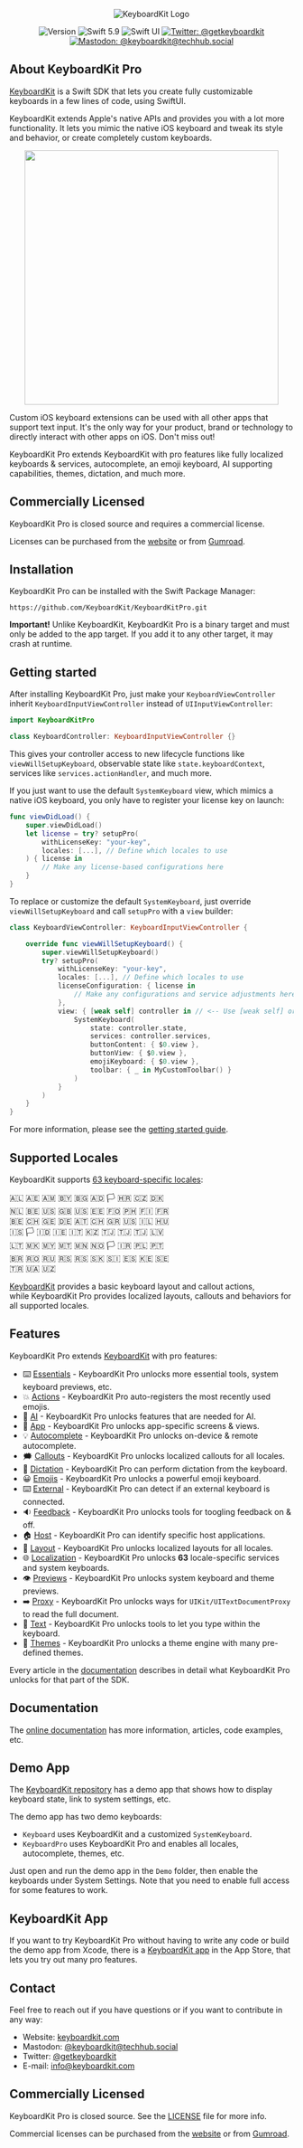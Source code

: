 <p align="center">
    <img src ="Resources/Logo_GitHub.png" alt="KeyboardKit Logo" title="KeyboardKit" />
</p>

<p align="center">
    <img src="https://img.shields.io/github/v/release/KeyboardKit/KeyboardKitPro?color=%2300550&sort=semver" alt="Version" />
    <img src="https://img.shields.io/badge/swift-5.9-orange.svg" alt="Swift 5.9" />
    <img src="https://img.shields.io/badge/platform-SwiftUI-blue.svg" alt="Swift UI" title="Swift UI" />
    <a href="https://twitter.com/getkeyboardkit"><img src="https://img.shields.io/twitter/url?label=Twitter&style=social&url=https%3A%2F%2Ftwitter.com%2Fgetkeyboardkit" alt="Twitter: @getkeyboardkit" title="Twitter: @getkeyboardkit" /></a>
    <a href="https://techhub.social/@keyboardkit"><img src="https://img.shields.io/mastodon/follow/109340839247880048?domain=https%3A%2F%2Ftechhub.social&style=social" alt="Mastodon: @keyboardkit@techhub.social" title="Mastodon: @keyboardkit@techhub.social" /></a>
</p>



## About KeyboardKit Pro

[KeyboardKit][KeyboardKit] is a Swift SDK that lets you create fully customizable keyboards in a few lines of code, using SwiftUI.

KeyboardKit extends Apple's native APIs and provides you with a lot more functionality. It lets you mimic the native iOS keyboard and tweak its style and behavior, or create completely custom keyboards. 

<p align="center">
    <img src="Resources/Demo.gif" width="450" />
</p>

Custom iOS keyboard extensions can be used with all other apps that support text input. It's the only way for your product, brand or technology to directly interact with other apps on iOS. Don't miss out!

KeyboardKit Pro extends KeyboardKit with pro features like fully localized keyboards & services, autocomplete, an emoji keyboard, AI supporting capabilities, themes, dictation, and much more.

 


## Commercially Licensed

KeyboardKit Pro is closed source and requires a commercial license.

Licenses can be purchased from the [website][Website] or from [Gumroad][Gumroad].



## Installation

KeyboardKit Pro can be installed with the Swift Package Manager:

```
https://github.com/KeyboardKit/KeyboardKitPro.git
```

**Important!** Unlike KeyboardKit, KeyboardKit Pro is a binary target and must only be added to the app target. If you add it to any other target, it may crash at runtime.



## Getting started

After installing KeyboardKit Pro, just make your `KeyboardViewController` inherit ``KeyboardInputViewController`` instead of `UIInputViewController`:

```swift
import KeyboardKitPro

class KeyboardController: KeyboardInputViewController {}
```

This gives your controller access to new lifecycle functions like `viewWillSetupKeyboard`, observable state like `state.keyboardContext`, services like `services.actionHandler`, and much more.

If you just want to use the default `SystemKeyboard` view, which mimics a native iOS keyboard, you only have to register your license key on launch:

```swift
func viewDidLoad() {
    super.viewDidLoad()
    let license = try? setupPro(
        withLicenseKey: "your-key",
        locales: [...], // Define which locales to use 
    ) { license in
        // Make any license-based configurations here 
    }
}
```

To replace or customize the default `SystemKeyboard`, just override `viewWillSetupKeyboard` and call `setupPro` with a `view` builder:

```swift
class KeyboardViewController: KeyboardInputViewController {

    override func viewWillSetupKeyboard() {
        super.viewWillSetupKeyboard()
        try? setupPro(
            withLicenseKey: "your-key",
            locales: [...], // Define which locales to use
            licenseConfiguration: { license in
                // Make any configurations and service adjustments here
            },
            view: { [weak self] controller in // <-- Use [weak self] or [unowned self] if you need self here.  
                SystemKeyboard(
                    state: controller.state,
                    services: controller.services,
                    buttonContent: { $0.view },
                    buttonView: { $0.view },
                    emojiKeyboard: { $0.view },
                    toolbar: { _ in MyCustomToolbar() }
                )
            }
        )
    }
}
```

For more information, please see the [getting started guide][Getting-Started].



## Supported Locales

KeyboardKit supports [63 keyboard-specific locales][Localization]:

🇦🇱 🇦🇪 🇦🇲 🇧🇾 🇧🇬 🇦🇩 🏳️ 🇭🇷 🇨🇿 🇩🇰 <br />
🇳🇱 🇧🇪 🇺🇸 🇬🇧 🇺🇸 🇪🇪 🇫🇴 🇵🇭 🇫🇮 🇫🇷 <br />
🇧🇪 🇨🇭 🇬🇪 🇩🇪 🇦🇹 🇨🇭 🇬🇷 🇺🇸 🇮🇱 🇭🇺 <br />
🇮🇸 🏳️ 🇮🇩 🇮🇪 🇮🇹 🇰🇿 🇹🇯 🇹🇯 🇹🇯 🇱🇻 <br />
🇱🇹 🇲🇰 🇲🇾 🇲🇹 🇲🇳 🇳🇴 🏳️ 🇮🇷 🇵🇱 🇵🇹 <br />
🇧🇷 🇷🇴 🇷🇺 🇷🇸 🇷🇸 🇸🇰 🇸🇮 🇪🇸 🇰🇪 🇸🇪 <br />
🇹🇷 🇺🇦 🇺🇿 <br />

[KeyboardKit][KeyboardKit] provides a basic keyboard layout and callout actions, while KeyboardKit Pro provides localized layouts, callouts and behaviors for all supported locales.



## Features

KeyboardKit Pro extends [KeyboardKit][KeyboardKit] with pro features:

* ⌨️ [Essentials][Essentials] - KeyboardKit Pro unlocks more essential tools, system keyboard previews, etc.
* 💥 [Actions][Actions] - KeyboardKit Pro auto-registers the most recently used emojis.
* 🤖 [AI][AI] - KeyboardKit Pro unlocks features that are needed for AI.
* 📱 [App][App] - KeyboardKit Pro unlocks app-specific screens & views.
* 💡 [Autocomplete][Autocomplete] - KeyboardKit Pro unlocks on-device & remote autocomplete.
* 🗯 [Callouts][Callouts] - KeyboardKit Pro unlocks localized callouts for all locales.
* 🎤 [Dictation][Dictation] - KeyboardKit Pro can perform dictation from the keyboard.
* 😀 [Emojis][Emojis] - KeyboardKit Pro unlocks a powerful emoji keyboard.
* ⌨️ [External][External] - KeyboardKit Pro can detect if an external keyboard is connected. 
* 🔉 [Feedback][Feedback] - KeyboardKit Pro unlocks tools for toogling feedback on & off.
* 🏠 [Host][Host] - KeyboardKit Pro can identify specific host applications.
* 🔣 [Layout][Layout] - KeyboardKit Pro unlocks localized layouts for all locales.
* 🌐 [Localization][Localization] - KeyboardKit Pro unlocks **63** locale-specific services and system keyboards.
* 👁 [Previews][Previews] - KeyboardKit Pro unlocks system keyboard and theme previews.
* ➡️ [Proxy][Proxy] - KeyboardKit Pro unlocks ways for ``UIKit/UITextDocumentProxy`` to read the full document.
* 📝 [Text][Text-Input] - KeyboardKit Pro unlocks tools to let you type within the keyboard.
* 🍭 [Themes][Themes] - KeyboardKit Pro unlocks a theme engine with many pre-defined themes.

Every article in the [documentation][Documentation] describes in detail what KeyboardKit Pro unlocks for that part of the SDK. 



## Documentation

The [online documentation][Documentation] has more information, articles, code examples, etc.



## Demo App

The [KeyboardKit repository][KeyboardKit] has a demo app that shows how to display keyboard state, link to system settings, etc.

The demo app has two demo keyboards: 

* `Keyboard` uses KeyboardKit and a customized `SystemKeyboard`.
* `KeyboardPro` uses KeyboardKit Pro and enables all locales, autocomplete, themes, etc.

Just open and run the demo app in the `Demo` folder, then enable the keyboards under System Settings. Note that you need to enable full access for some features to work.



## KeyboardKit App

If you want to try KeyboardKit Pro without having to write any code or build the demo app from Xcode, there is a [KeyboardKit app][App] in the App Store, that lets you try out many pro features.



## Contact

Feel free to reach out if you have questions or if you want to contribute in any way:

* Website: [keyboardkit.com][Website]
* Mastodon: [@keyboardkit@techhub.social][Mastodon]
* Twitter: [@getkeyboardkit][Twitter]
* E-mail: [info@keyboardkit.com][Email]



## Commercially Licensed

KeyboardKit Pro is closed source. See the [LICENSE][License] file for more info.

Commercial licenses can be purchased from the [website][Website] or from [Gumroad][Gumroad].



[Email]: mailto:info@getkeyboardkit.com
[Website]: https://keyboardkit.com
[Twitter]: http://twitter.com/getkeyboardkit
[Mastodon]: https://techhub.social/@keyboardkit
[Sponsors]: https://github.com/sponsors/danielsaidi

[KeyboardKit]: https://github.com/KeyboardKit/KeyboardKit
[Pro]: https://github.com/KeyboardKit/KeyboardKitPro
[Gumroad]: https://kankoda.gumroad.com
[App]: https://keyboardkit.com/app
[License]: https://github.com/KeyboardKit/KeyboardKitPro/blob/master/LICENSE

[Documentation]: https://keyboardkit.github.io/KeyboardKitPro/
[Getting-Started]: https://keyboardkit.github.io/KeyboardKitPro/documentation/keyboardkitPro/getting-started
[Essentials]: https://keyboardkit.github.io/KeyboardKitPro/documentation/keyboardkitPro/essentials

[Actions]: https://keyboardkit.github.io/KeyboardKitPro/documentation/keyboardkitpro/actions-article
[AI]: https://keyboardkit.github.io/KeyboardKitPro/documentation/keyboardkitpro/ai-article
[App]: https://keyboardkit.github.io/KeyboardKitPro/documentation/keyboardkitpro/app-article
[Autocomplete]: https://keyboardkit.github.io/KeyboardKitPro/documentation/keyboardkitpro/autocomplete-article
[Buttons]: https://keyboardkit.github.io/KeyboardKitPro/documentation/keyboardkitpro/buttons-article
[Callouts]: https://keyboardkit.github.io/KeyboardKitPro/documentation/keyboardkitpro/callouts-article
[Colors]: https://keyboardkit.github.io/KeyboardKitPro/documentation/keyboardkitpro/colors-article
[Device]: https://keyboardkit.github.io/KeyboardKitPro/documentation/keyboardkitpro/device-article
[Dictation]: https://keyboardkit.github.io/KeyboardKitPro/documentation/keyboardkitpro/dictation-article
[Emojis]: https://keyboardkit.github.io/KeyboardKitPro/documentation/keyboardkitpro/emojis-article
[External]: https://keyboardkit.github.io/KeyboardKitPro/documentation/keyboardkitpro/external-keyboards-article
[Feedback]: https://keyboardkit.github.io/KeyboardKitPro/documentation/keyboardkitpro/feedback-article
[Gestures]: https://keyboardkit.github.io/KeyboardKitPro/documentation/keyboardkitpro/gestures-article
[Host]: https://keyboardkit.github.io/KeyboardKitPro/documentation/keyboardkitpro/host-article
[Images]: https://keyboardkit.github.io/KeyboardKitPro/documentation/keyboardkitpro/images-article
[Layout]: https://keyboardkit.github.io/KeyboardKitPro/documentation/keyboardkitpro/layout-article
[Localization]: https://keyboardkit.github.io/KeyboardKitPro/documentation/keyboardkitpro/localization-article
[Navigation]: https://keyboardkit.github.io/KeyboardKitPro/documentation/keyboardkitpro/navigation-article
[Previews]: https://keyboardkit.github.io/KeyboardKitPro/documentation/keyboardkitpro/previews-article
[Proxy]: https://keyboardkit.github.io/KeyboardKitPro/documentation/keyboardkitpro/proxy-article
[Settings]: https://keyboardkit.github.io/KeyboardKitPro/documentation/keyboardkitpro/settings-article
[Status]: https://keyboardkit.github.io/KeyboardKitPro/documentation/keyboardkitpro/status-article
[Styling]: https://keyboardkit.github.io/KeyboardKitPro/documentation/keyboardkitpro/styling-article
[Text-Input]: https://keyboardkit.github.io/KeyboardKitPro/documentation/keyboardkitpro/text-input-article
[Themes]: https://keyboardkit.github.io/KeyboardKitPro/documentation/keyboardkitpro/themes-article
